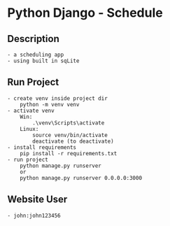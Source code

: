 # Python Django - Schedule

## Description
	- a scheduling app
	- using built in sqLite

## Run Project
	- create venv inside project dir
		python -m venv venv
	- activate venv
		Win:
			.\venv\Scripts\activate
		Linux:
			source venv/bin/activate
			deactivate (to deactivate)
	- install requirements
		pip install -r requirements.txt
	- run project
		python manage.py runserver
		or
		python manage.py runserver 0.0.0.0:3000

## Website User
	- john:john123456
